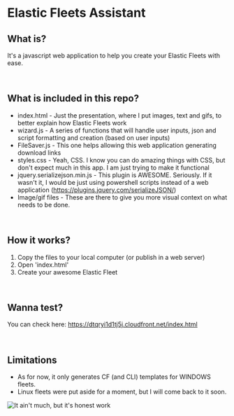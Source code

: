 # Elastic Fleets Assistant


What is?
-------

It's a javascript web application to help you create your Elastic Fleets with ease.

<br>

What is included in this repo?
-----------------------------

 - index.html - Just the presentation, where I put images, text and gifs, to better explain how Elastic Fleets work
 - wizard.js - A series of functions that will handle user inputs, json and script formatting and creation (based on user inputs)
 - FileSaver.js - This one helps allowing this web application generating download links
 - styles.css - Yeah, CSS. I know you can do amazing things with CSS, but don't expect much in this app. I am just trying to make it functional
 - jquery.serializejson.min.js - This plugin is AWESOME. Seriously. If it wasn't it, I would be just using powershell scripts instead of a web application (https://plugins.jquery.com/serializeJSON/)
 - Image/gif files - These are there to give you more visual context on what needs to be done.

<br>

How it works?
-------------

1. Copy the files to your local computer (or publish in a web server)
2. Open 'index.html'
3. Create your awesome Elastic Fleet

<br>

Wanna test?
----------

You can check here: https://dtqryi1d1tj5j.cloudfront.net/index.html

<br>

Limitations
-----------

 - As for now, it only generates CF (and CLI) templates for WINDOWS fleets.
 - Linux fleets were put aside for a moment, but I will come back to it soon.


![It ain't much, but it's honest work](https://dtqryi1d1tj5j.cloudfront.net/ItAintMuch.PNG)
